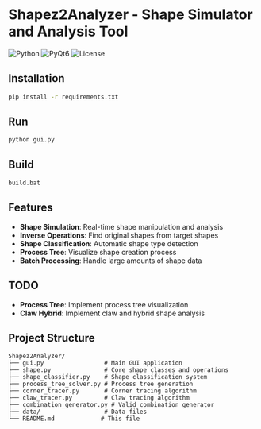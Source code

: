 # Shapez2Analyzer - Shape Simulator and Analysis Tool

![Python](https://img.shields.io/badge/Python-3.8+-blue.svg)
![PyQt6](https://img.shields.io/badge/PyQt6-GUI-green.svg)
![License](https://img.shields.io/badge/License-MIT-yellow.svg)

## Installation

```bash
pip install -r requirements.txt
```

## Run

```bash
python gui.py
```

## Build

```bash
build.bat
```

## Features

- **Shape Simulation**: Real-time shape manipulation and analysis
- **Inverse Operations**: Find original shapes from target shapes
- **Shape Classification**: Automatic shape type detection
- **Process Tree**: Visualize shape creation process
- **Batch Processing**: Handle large amounts of shape data

## TODO

- **Process Tree**: Implement process tree visualization
- **Claw Hybrid**: Implement claw and hybrid shape analysis

## Project Structure

```
Shapez2Analyzer/
├── gui.py                 # Main GUI application
├── shape.py               # Core shape classes and operations
├── shape_classifier.py    # Shape classification system
├── process_tree_solver.py # Process tree generation
├── corner_tracer.py       # Corner tracing algorithm
├── claw_tracer.py         # Claw tracing algorithm
├── combination_generator.py # Valid combination generator
├── data/                  # Data files
└── README.md             # This file
```
